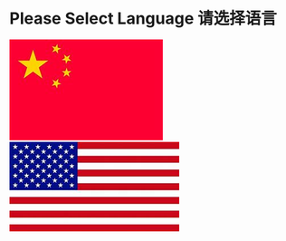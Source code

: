 # Please Select Language 请选择语言
[![](https://github.com/Jasonli08/Proves.github.io/blob/master/th%20(1).jpg)](https://jasonli08.github.io/MeiRiYiZheng.github.io/)  
[![](https://github.com/Jasonli08/Proves.github.io/blob/master/th.jpg)](https://jasonli08.github.io/DailyProve.github.io/)  
